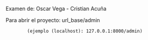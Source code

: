 Examen de: Oscar Vega - Cristian Acuña

Para abrir el proyecto: url_base/admin 

			(ejemplo (localhost): 127.0.0.1:8000/admin)
